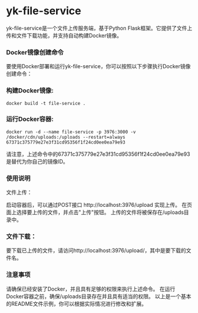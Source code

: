 # yk-file-service
yk-file-service是一个文件上传服务端，基于Python Flask框架。它提供了文件上传和文件下载功能，并支持自动构建Docker镜像。

### Docker镜像创建命令
要使用Docker部署和运行yk-file-service，你可以按照以下步骤执行Docker镜像创建命令：

### 构建Docker镜像:

``` plaintext
docker build -t file-service .
```
### 运行Docker容器:

``` plaintext
docker run -d --name file-service -p 3976:3000 -v /docker/cdn/uploads:/uploads --restart=always 67371c375779e27e3f31cd95356f1f24cd0ee0ea79e93
```
请注意，上述命令中的67371c375779e27e3f31cd95356f1f24cd0ee0ea79e93是替代为你自己的镜像ID。

### 使用说明
文件上传：

启动容器后，可以通过POST接口 http://localhost:3976/upload 实现上传。
在页面上选择要上传的文件，并点击"上传"按钮。
上传的文件将被保存在/uploads目录中。
### 文件下载：

要下载已上传的文件，请访问http://localhost:3976/upload/<filename>，其中<filename>是要下载的文件名。
### 注意事项
请确保已经安装了Docker，并且具有足够的权限来执行上述命令。
在运行Docker容器之前，确保/uploads目录存在并且具有适当的权限。
以上是一个基本的README文件示例，你可以根据实际情况进行修改和扩展。
